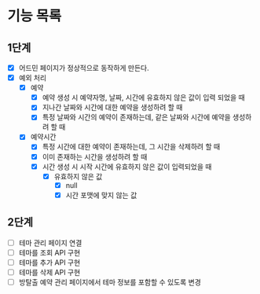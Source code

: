 # 기능 목록

## 1단계
- [x] 어드민 페이지가 정상적으로 동작하게 만든다. 
- [x] 예외 처리
  - [x] 예약
    - [x] 예약 생성 시 예약자명, 날짜, 시간에 유효하지 않은 값이 입력 되었을 때
    - [x] 지나간 날짜와 시간에 대한 예약을 생성하려 할 때
    - [x] 특정 날짜와 시간의 예약이 존재하는데, 같은 날짜와 시간에 예약을 생성하려 할 때
  - [x] 예약시간
    - [x] 특정 시간에 대한 예약이 존재하는데, 그 시간을 삭제하려 할 때
    - [x] 이미 존재하는 시간을 생성하려 할 때
    - [x] 시간 생성 시 시작 시간에 유효하지 않은 값이 입력되었을 때
      - [x] 유효하지 않은 값 
        - [x] null
        - [x] 시간 포맷에 맞지 않는 값

## 2단계

- [ ] 테마 관리 페이지 연결
- [ ] 테마를 조회 API 구현
- [ ] 테마를 추가 API 구현 
- [ ] 테마를 삭제 API 구현 
- [ ] 방탈출 예약 관리 페이지에서 테마 정보를 포함할 수 있도록 변경
